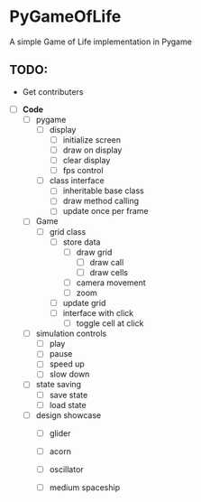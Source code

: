# PyGameOfLife
A simple Game of Life implementation in Pygame

## TODO:
- Get contributers
- [ ] **Code**
  - [ ] pygame
    - [ ] display
      - [ ] initialize screen
      - [ ] draw on display
      - [ ] clear display
      - [ ] fps control
    - [ ] class interface
      - [ ] inheritable base class
      - [ ] draw method calling
      - [ ] update once per frame
  - [ ] Game
    - [ ] grid class
      - [ ] store data
        - [ ] draw grid
          - [ ] draw call
          - [ ] draw cells
        - [ ] camera movement
        - [ ] zoom
       - [ ] update grid
       - [ ] interface with click
         - [ ] toggle cell at click
   - [ ] simulation controls
     - [ ] play
     - [ ] pause
     - [ ] speed up
     - [ ] slow down
   - [ ] state saving
     - [ ] save state
     - [ ] load state
   - [ ] design showcase
     - [ ] glider
     - [ ] acorn
     - [ ] oscillator
     - [ ] medium spaceship
      
